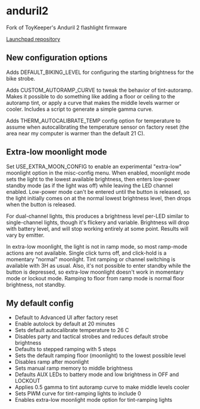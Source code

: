 # anduril2

Fork of ToyKeeper's Anduril 2 flashlight firmware

[Launchpad repository](https://code.launchpad.net/~toykeeper/flashlight-firmware/anduril2)

## New configuration options

Adds DEFAULT\_BIKING\_LEVEL for configuring the starting brightness for the
bike strobe.

Adds CUSTOM\_AUTORAMP\_CURVE to tweak the behavior of tint-autoramp. Makes it
possible to do something like adding a floor or ceiling to the autoramp tint,
or apply a curve that makes the middle levels warmer or cooler. Includes a
script to generate a simple gamma curve.

Adds THERM\_AUTOCALIBRATE\_TEMP config option for temperature to assume when
autocalibrating the temperature sensor on factory reset (the area near my
computer is warmer than the default 21 C).

## Extra-low moonlight mode

Set USE\_EXTRA\_MOON\_CONFIG to enable an experimental "extra-low" moonlight
option in the misc-config menu. When enabled, moonlight mode sets the light to
the lowest available brightness, then enters low-power standby mode (as if the
light was off) while leaving the LED channel enabled. Low-power mode can't be
entered until the button is released, so the light initially comes on at the
normal lowest brightness level, then drops when the button is released.

For dual-channel lights, this produces a brightness level per-LED similar to
single-channel lights, though it's flickery and variable. Brightness will drop
with battery level, and will stop working entirely at some point. Results will
vary by emitter.

In extra-low moonlight, the light is not in ramp mode, so most ramp-mode actions
are not available. Single click turns off, and click-hold is a momentary
"normal" moonlight. Tint ramping or channel switching is available with 3H as
usual. Also, it's not possible to enter standby while the button is depressed,
so extra-low moonlight doesn't work in momentary mode or lockout mode. Ramping
to floor from ramp mode is normal floor brightness, not standby.

## My default config

 - Default to Advanced UI after factory reset
 - Enable autolock by default at 20 minutes
 - Sets default autocalibrate temperature to 26 C
 - Disables party and tactical strobes and reduces default strobe brightness
 - Defaults to stepped ramping with 5 steps
 - Sets the default ramping floor (moonlight) to the lowest possible level
 - Disables ramp after moonlight
 - Sets manual ramp memory to middle brightness
 - Defaults AUX LEDs to battery mode and low brightness in OFF and LOCKOUT
 - Applies 0.5 gamma to tint autoramp curve to make middle levels cooler
 - Sets PWM curve for tint-ramping lights to include 0
 - Enables extra-low moonlight mode option for tint-ramping lights
